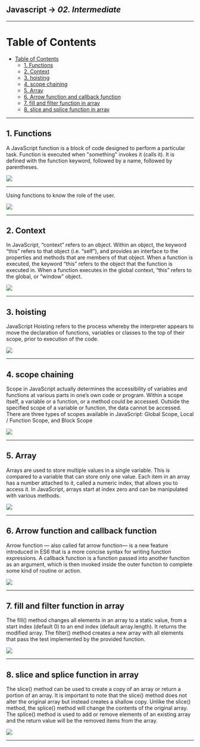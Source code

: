 ## Javascript -> <em>02. Intermediate</em> 

<hr/>

# Table of Contents
- [Table of Contents](#table-of-contents)
  - [1. Functions](#1-functions)
  - [2. Context](#2-context)
  - [3. hoisting](#3-hoisting)
  - [4. scope chaining](#4-scope-chaining)
  - [5. Array](#5-array)
  - [6. Arrow function and callback function](#6-arrow-function-and-callback-function)
  - [7. fill and filter function in array](#7-fill-and-filter-function-in-array)
  - [8. slice and splice function in array](#8-slice-and-splice-function-in-array)

<hr/>

## 1. Functions

A JavaScript function is a block of code designed to perform a particular task. Function is executed when "something" invokes it (calls it). It is defined with the function keyword, followed by a name, followed by parentheses.

![](./00.%20Output/01.%20functions.png)

<hr/>

Using functions to know the role of the user.

![](00.%20Output/02.%20UserRoleFunctions.png)

<hr/>

## 2. Context

In JavaScript, “context” refers to an object. Within an object, the keyword “this” refers to that object (i.e. “self”), and provides an interface to the properties and methods that are members of that object. When a function is executed, the keyword “this” refers to the object that the function is executed in.
When a function executes in the global context, “this” refers to the global, or “window” object.

![](./00.%20Output/03.%20jsContext.png)

<hr/>

## 3. hoisting

JavaScript Hoisting refers to the process whereby the interpreter appears to move the declaration of functions, variables or classes to the top of their scope, prior to execution of the code.

![](./00.%20Output/04.%20hoisting.png)

<hr/>

## 4. scope chaining

Scope in JavaScript actually determines the accessibility of variables and functions at various parts in one’s own code or program. Within a scope itself, a variable or a function, or a method could be accessed. Outside the specified scope of a variable or function, the data cannot be accessed.
There are three types of scopes available in JavaScript: Global Scope, Local / Function Scope, and Block Scope

![](./00.%20Output/05.%20scopeChaining.png)

<hr/>

## 5. Array

Arrays are used to store multiple values in a single variable. This is compared to a variable that can store only one value. Each item in an array has a number attached to it, called a numeric index, that allows you to access it. In JavaScript, arrays start at index zero and can be manipulated with various methods.

![](./00.%20Output/06.%20array.png)

<hr/>

## 6. Arrow function and callback function

Arrow function — also called fat arrow function— is a new feature introduced in ES6 that is a more concise syntax for writing function expressions. A callback function is a function passed into another function as an argument, which is then invoked inside the outer function to complete some kind of routine or action.

![](./00.%20Output/07.%20arrow_callback.png)

<hr/>

## 7. fill and filter function in array

The fill() method changes all elements in an array to a static value, from a start index (default 0) to an end index (default array.length). It returns the modified array. The filter() method creates a new array with all elements that pass the test implemented by the provided function.

![](./00.%20Output/08.%20fill_filter.png)

<hr/>

## 8. slice and splice function in array

The slice() method can be used to create a copy of an array or return a portion of an array. It is important to note that the slice() method does not alter the original array but instead creates a shallow copy.
Unlike the slice() method, the splice() method will change the contents of the original array. The splice() method is used to add or remove elements of an existing array and the return value will be the removed items from the array.

![](./00.%20Output/09.%20slice_splice.png)

<hr/>